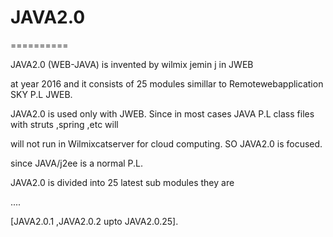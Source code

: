 
# JAVA2.0
==========

JAVA2.0 (WEB-JAVA) is  invented  by  wilmix  jemin j  in JWEB

at  year  2016  and it  consists  of  25  modules  simillar  to  Remotewebapplication  SKY  P.L JWEB.


JAVA2.0  is  used  only  with  JWEB. Since  in most  cases JAVA P.L class files with  struts  ,spring ,etc   will

will not   run in Wilmixcatserver  for  cloud  computing. SO  JAVA2.0  is focused.

since  JAVA/j2ee  is  a  normal  P.L.

JAVA2.0   is  divided into  25 latest  sub  modules  they  are

....



  [JAVA2.0.1 ,JAVA2.0.2  upto  JAVA2.0.25].
